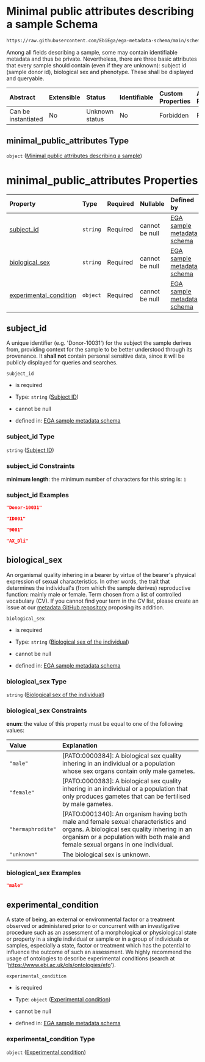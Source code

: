 # Minimal public attributes describing a sample Schema

```txt
https://raw.githubusercontent.com/EbiEga/ega-metadata-schema/main/schemas/EGA.sample.json#/properties/minimal_public_attributes
```

Among all fields describing a sample, some may contain identifiable metadata and thus be private. Nevertheless, there are three basic attributes that every sample should contain (even if they are unknown): subject id (sample donor id), biological sex and phenotype. These shall be displayed and queryable.

| Abstract            | Extensible | Status         | Identifiable | Custom Properties | Additional Properties | Access Restrictions | Defined In                                                                   |
| :------------------ | :--------- | :------------- | :----------- | :---------------- | :-------------------- | :------------------ | :--------------------------------------------------------------------------- |
| Can be instantiated | No         | Unknown status | No           | Forbidden         | Forbidden             | none                | [EGA.sample.json\*](../../../schemas/EGA.sample.json "open original schema") |

## minimal\_public\_attributes Type

`object` ([Minimal public attributes describing a sample](ega-17-properties-minimal-public-attributes-describing-a-sample.md))

# minimal\_public\_attributes Properties

| Property                                           | Type     | Required | Nullable       | Defined by                                                                                                                                                                                                                                       |
| :------------------------------------------------- | :------- | :------- | :------------- | :----------------------------------------------------------------------------------------------------------------------------------------------------------------------------------------------------------------------------------------------- |
| [subject\_id](#subject_id)                         | `string` | Required | cannot be null | [EGA sample metadata schema](ega-12-definitions-subject-id.md "https://raw.githubusercontent.com/EbiEga/ega-metadata-schema/main/schemas/EGA.sample.json#/properties/minimal_public_attributes/properties/subject_id")                           |
| [biological\_sex](#biological_sex)                 | `string` | Required | cannot be null | [EGA sample metadata schema](ega-12-definitions-biological-sex-of-the-individual.md "https://raw.githubusercontent.com/EbiEga/ega-metadata-schema/main/schemas/EGA.sample.json#/properties/minimal_public_attributes/properties/biological_sex") |
| [experimental\_condition](#experimental_condition) | `object` | Required | cannot be null | [EGA sample metadata schema](ega-12-definitions-experimental-condition.md "https://raw.githubusercontent.com/EbiEga/ega-metadata-schema/main/schemas/EGA.sample.json#/properties/minimal_public_attributes/properties/experimental_condition")   |

## subject\_id

A unique identifier (e.g. 'Donor-10031') for the subject the sample derives from, providing context for the sample to be better understood through its provenance. It **shall not** contain personal sensitive data, since it will be publicly displayed for queries and searches.

`subject_id`

*   is required

*   Type: `string` ([Subject ID](ega-12-definitions-subject-id.md))

*   cannot be null

*   defined in: [EGA sample metadata schema](ega-12-definitions-subject-id.md "https://raw.githubusercontent.com/EbiEga/ega-metadata-schema/main/schemas/EGA.sample.json#/properties/minimal_public_attributes/properties/subject_id")

### subject\_id Type

`string` ([Subject ID](ega-12-definitions-subject-id.md))

### subject\_id Constraints

**minimum length**: the minimum number of characters for this string is: `1`

### subject\_id Examples

```json
"Donor-10031"
```

```json
"ID001"
```

```json
"9001"
```

```json
"AX_Dli"
```

## biological\_sex

An organismal quality inhering in a bearer by virtue of the bearer's physical expression of sexual characteristics. In other words, the trait that determines the individual's (from which the sample derives) reproductive function: mainly male or female. Term chosen from a list of controlled vocabulary (CV). If you cannot find your term in the CV list, please create an issue at our [metadata GitHub repository](https://github.com/EbiEga/ega-metadata-schema/issues/new/choose) proposing its addition.

`biological_sex`

*   is required

*   Type: `string` ([Biological sex of the individual](ega-12-definitions-biological-sex-of-the-individual.md))

*   cannot be null

*   defined in: [EGA sample metadata schema](ega-12-definitions-biological-sex-of-the-individual.md "https://raw.githubusercontent.com/EbiEga/ega-metadata-schema/main/schemas/EGA.sample.json#/properties/minimal_public_attributes/properties/biological_sex")

### biological\_sex Type

`string` ([Biological sex of the individual](ega-12-definitions-biological-sex-of-the-individual.md))

### biological\_sex Constraints

**enum**: the value of this property must be equal to one of the following values:

| Value             | Explanation                                                                                                                                                                                                             |
| :---------------- | :---------------------------------------------------------------------------------------------------------------------------------------------------------------------------------------------------------------------- |
| `"male"`          | \[PATO:0000384]: A biological sex quality inhering in an individual or a population whose sex organs contain only male gametes.                                                                                         |
| `"female"`        | \[PATO:0000383]: A biological sex quality inhering in an individual or a population that only produces gametes that can be fertilised by male gametes.                                                                  |
| `"hermaphrodite"` | \[PATO:0001340]: An organism having both male and female sexual characteristics and organs. A biological sex quality inhering in an organism or a population with both male and female sexual organs in one individual. |
| `"unknown"`       | The biological sex is unknown.                                                                                                                                                                                          |

### biological\_sex Examples

```json
"male"
```

## experimental\_condition

A state of being, an external or environmental factor or a treatment observed or administered prior to or concurrent with an investigative procedure such as an assessment of a morphological or physiological state or property in a single individual or sample or in a group of individuals or samples, especially a state, factor or treatment which has the potential to influence the outcome of such an assessment. We highly recommend the usage of ontologies to describe experimental conditions (search at '<https://www.ebi.ac.uk/ols/ontologies/efo>').

`experimental_condition`

*   is required

*   Type: `object` ([Experimental condition](ega-12-definitions-experimental-condition.md))

*   cannot be null

*   defined in: [EGA sample metadata schema](ega-12-definitions-experimental-condition.md "https://raw.githubusercontent.com/EbiEga/ega-metadata-schema/main/schemas/EGA.sample.json#/properties/minimal_public_attributes/properties/experimental_condition")

### experimental\_condition Type

`object` ([Experimental condition](ega-12-definitions-experimental-condition.md))
